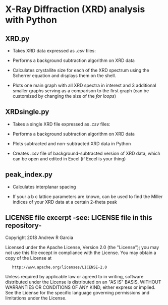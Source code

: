 # X-Ray Diffraction (XRD) analysis with Python

## XRD.py
* Takes XRD data expressed as *.csv* files:

* Performs a background subtraction algorithm on XRD data

* Calculates crystallite size for each of the XRD spectrum
using the Scherrer equation and displays them on the shell.

* Plots one main graph with all XRD spectra in interest and 3 additional
smaller graphs serving as a comparison to the first graph (can be customized
by changing the size of the *for loops*)

## XRDsingle.py

* Takes a single XRD file expressed as *.csv* files:

* Performs a background subtraction algorithm on XRD data

* Plots subtracted and non-subtracted XRD data in Python

* Creates *.csv* file of background-subtracted version of XRD data, which can be open and edited in Excel (if Excel is your thing)

## peak_index.py

* Calculates interplanar spacing

* If your a b c lattice parameters are known, can be used to find the Miller indices of your XRD data at a certain 2-theta peak

## LICENSE file excerpt -see: LICENSE file in this repository-

   Copyright 2018 Andrew R Garcia

   Licensed under the Apache License, Version 2.0 (the "License");
   you may not use this file except in compliance with the License.
   You may obtain a copy of the License at

       http://www.apache.org/licenses/LICENSE-2.0

   Unless required by applicable law or agreed to in writing, software
   distributed under the License is distributed on an "AS IS" BASIS,
   WITHOUT WARRANTIES OR CONDITIONS OF ANY KIND, either express or implied.
   See the License for the specific language governing permissions and
   limitations under the License.
